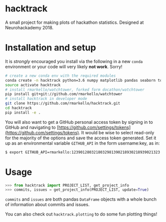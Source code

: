 # hacktrack
A small project for making plots of hackathon statistics. Designed at Neurohackademy 2018.

# Installation and setup
It is _strongly_ encouraged you install via the following in a new `conda` environment or your code will very likely **not work**. Sorry!

```bash
# create a new conda env with the required modules
conda create -n hacktrack python=3.6 numpy matplotlib pandas seaborn tqdm
source activate hacktrack
# install rmarkello/watchtower, forked form docathon/watchtower
pip install git+git://github.com/rmarkello/watchtower
# install hacktrack in developer mode
git clone https://github.com/rmarkello/hacktrack.git
cd hacktrack
pip install -e .
```

You will also want to get a GitHub personal access token by signing in to GitHub and navigating to [https://github.com/settings/tokens](https://github.com/settings/tokens). It would be wise to select read-only for the majority of the options and save the access token generated. Set it up as an environmental variable `GITHUB_API` in the form username:key, as in:

```bash
$ export GITHUB_API=rmarkello:1239012803218032981390218930218939021323
```

# Usage
```python
>>> from hacktrack import PROJECT_LIST, get_project_info
>>> commits, issues = get_project_info(PROJECT_LIST, update=True)
```

`commits` and `issues` are both pandas `DataFrame` objects with a whole bunch of information about commits and issues.

You can also check out `hacktrack.plotting` to do some fun plotting things!

